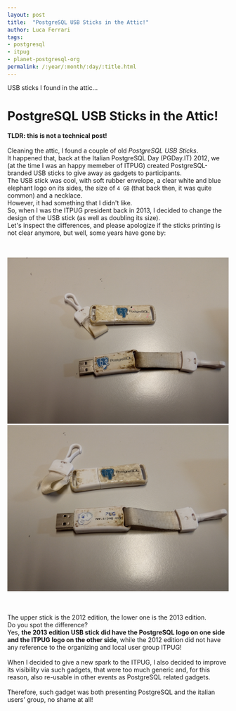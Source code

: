 ```yaml
---
layout: post
title:  "PostgreSQL USB Sticks in the Attic!"
author: Luca Ferrari
tags:
- postgresql
- itpug
- planet-postgresql-org
permalink: /:year/:month/:day/:title.html
---
```

USB sticks I found in the attic...

# PostgreSQL USB Sticks in the Attic!

**TLDR: this is not a technical post!** 
<br/>
<br/>
Cleaning the attic, I found a couple of old *PostgreSQL USB Sticks*.
<br/>
It happened that, back at the Italian PostgreSQL Day (PGDay.IT) 2012, we (at the time I was an happy memeber of ITPUG) created PostgreSQL-branded USB sticks to give away as gadgets to participants.
<br/>
The USB stick was cool, with soft rubber envelope, a clear white and blue elephant logo on its sides, the size of `4 GB` (that back then, it was quite common) and a necklace.
<br/>
However, it had something that I didn't like.
<br/>
So, when I was the ITPUG president back in 2013, I decided to change the design of the USB stick (as well as doubling its size).
<br/>
Let's inspect the differences, and please apologize if the sticks printing is not clear anymore, but well, some years have gone by:

<br/>
<br/>
<center>
<img src="/images/posts/ITPUG/itpug_usb_1.png" />
<img src="/images/posts/ITPUG/itpug_usb_2.png" />
</center>
<br/>
<br/>

The upper stick is the 2012 edition, the lower one is the 2013 edition.
<br/>
Do you spot the difference?
<br/>
Yes, **the 2013 edition USB stick did have the PostgreSQL logo on one side and the ITPUG logo on the other side**, while the 2012 edition did not have any reference to the organizing and local user group ITPUG!
<br/>
<br/>
When I decided to give a new spark to the ITPUG, I also decided to improve its visibility via such gadgets, that were too much generic and, for this reason, also re-usable in other events as PostgreSQL related gadgets.
<br/>
<br/>
Therefore, such gadget was both presenting PostgreSQL and the italian users' group, no shame at all!
